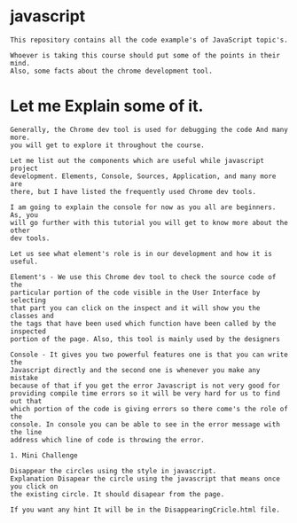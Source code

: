 #                           javascript
    This repository contains all the code example's of JavaScript topic's.

    Whoever is taking this course should put some of the points in their mind.
    Also, some facts about the chrome development tool.

#                   Let me Explain some of it.

    Generally, the Chrome dev tool is used for debugging the code And many more.
    you will get to explore it throughout the course.
    
    Let me list out the components which are useful while javascript project
    development. Elements, Console, Sources, Application, and many more are
    there, but I have listed the frequently used Chrome dev tools.
    
    I am going to explain the console for now as you all are beginners. As, you
    will go further with this tutorial you will get to know more about the other 
    dev tools.
    
    Let us see what element's role is in our development and how it is useful.
    
    Element's - We use this Chrome dev tool to check the source code of the 
    particular portion of the code visible in the User Interface by selecting 
    that part you can click on the inspect and it will show you the classes and
    the tags that have been used which function have been called by the inspected
    portion of the page. Also, this tool is mainly used by the designers
    
    Console - It gives you two powerful features one is that you can write the 
    Javascript directly and the second one is whenever you make any mistake 
    because of that if you get the error Javascript is not very good for 
    providing compile time errors so it will be very hard for us to find out that 
    which portion of the code is giving errors so there come's the role of the 
    console. In console you can be able to see in the error message with the line
    address which line of code is throwing the error.

    1. Mini Challenge 

    Disappear the circles using the style in javascript.
    Explanation Disapear the circle using the javascript that means once you click on
    the existing circle. It should disapear from the page.

    If you want any hint It will be in the DisappearingCricle.html file.





